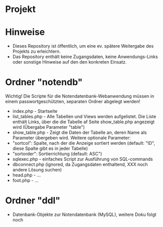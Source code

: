 # Projekt 

# Hinweise
 * Dieses Repository ist öffentlich, um eine ev. spätere Weitergabe des Projekts zu erleichtern. 
 * Das Repository enthält keine Zugangsdaten, keine Anwendungs-Links oder sonstige Hinweise auf den den konkreten Einsatz.

# Ordner "notendb" 
 Wichtig! Die Scripte für die Notendatenbank-Webanwendung müssen in einem passwortgeschützten, separaten Ordner abgelegt werden! 

 * index.php - Startseite
 * list_tables.php - Alle Tabellen und Views werden aufgelistet. Die Liste enthält Links, über die die Tabelle af Seite show_table.php angezeigt wird (Übergabe Parameter "table")
 * show_table.php - Zeigt die Daten der Tabelle an, deren Name als Parameter übergeben wird. Weitere optionale Parameter: 
  * "sortcol": Spalte, nach der die Anzeige sortiert werden (default: "ID", diese Spalte gibt es in jeder Tabelle)
  * "sortorder": Sortierrichtung (default: ASC")
 * sqlexec.php - einfaches Script zur Ausführung von SQL-commands 
 * dbconnect.php (ignored, da Zugangsdaten enthaltend, XXX noch andere Lösung suchen)
 * head.php - ... 
 * foot.php - ... 


# Ordner "ddl" 
 * Datenbank-Objekte zur Notendatenbank (MySQL), weitere Doku folgt noch 
 





